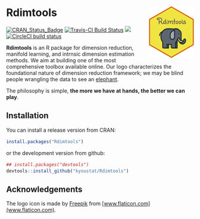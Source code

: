 
<!-- README.md is generated from README.Rmd. Please edit that file -->
Rdimtools <a href='https://kyoustat.com/Rdimtools'><img src='man/figures/logo.png' align="right" height="139" /></a>
====================================================================================================================

<!-- badges: start -->
[![CRAN\_Status\_Badge](http://www.r-pkg.org/badges/version/Rdimtools?color=green)](https://cran.r-project.org/package=Rdimtools) [![Travis-CI Build Status](https://travis-ci.org/kyoustat/Rdimtools.svg?branch=master)](https://travis-ci.org/kyoustat/Rdimtools) [![](https://cranlogs.r-pkg.org/badges/Rdimtools)](https://cran.r-project.org/package=Rdimtools) [![CircleCI build status](https://circleci.com/gh/kyoustat/Rdimtools.svg?style=svg)](https://circleci.com/gh/kyoustat/Rdimtools) <!-- badges: end -->

**Rdimtools** is an R package for dimension reduction, manifold learning, and intrnsic dimension estimation methods. We aim at building one of the most comprehensive toolbox available online. Our logo characterizes the foundational nature of dimension reduction framework; we may be blind people wrangling the data to see an [elephant](https://en.wikipedia.org/wiki/Blind_men_and_an_elephant).

The philosophy is simple, **the more we have at hands, the better we can play**.

Installation
------------

You can install a release version from CRAN:

``` r
install.packages("Rdimtools")
```

or the development version from github:

``` r
## install.packages("devtools")
devtools::install_github("kyoustat/Rdimtools")
```

Acknowledgements
----------------

The logo icon is made by [Freepik](https://www.flaticon.com/authors/freepik) from [www.flaticon.com](www.flaticon.com).
